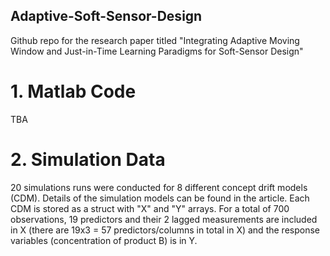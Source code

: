 ## Adaptive-Soft-Sensor-Design
Github repo for the research paper titled "Integrating Adaptive Moving Window and Just-in-Time Learning Paradigms for Soft-Sensor Design"

# 1. Matlab Code 
TBA

# 2. Simulation Data
20 simulations runs were conducted for 8 different concept drift models (CDM). Details of the simulation models can be found in the article. Each CDM is stored as a struct with "X" and "Y" arrays. For a total of 700 observations, 19 predictors and their 2 lagged measurements are included in X (there are 19x3 = 57 predictors/columns in total in X) and the response variables (concentration of product B) is in Y.
